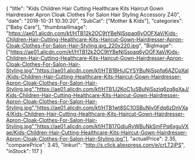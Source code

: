 {
	"title": "Kids Children Hair Cutting Healthcare Kits Haircut Gown Hairdresser Apron Cloak Clothes For Salon Hair Styling Accessory Z40",
	"date": "2018-10-31 10:30:20",
	"SubCat": ["Mother & Kids"],
	"categories": ["Baby Care"],
	"thumbnailImage": "https://ae01.alicdn.com/kf/HTB12k2OC9tYBeNjSspaq6yOOFXaV/Kids-Children-Hair-Cutting-Healthcare-Kits-Haircut-Gown-Hairdresser-Apron-Cloak-Clothes-For-Salon-Hair-Styling.jpg_220x220.jpg",
	"BigImage": ["https://ae01.alicdn.com/kf/HTB12k2OC9tYBeNjSspaq6yOOFXaV/Kids-Children-Hair-Cutting-Healthcare-Kits-Haircut-Gown-Hairdresser-Apron-Cloak-Clothes-For-Salon-Hair-Styling.jpg","https://ae01.alicdn.com/kf/HTB1BHiJCYSYBuNjSspfq6AZCpXaI/Kids-Children-Hair-Cutting-Healthcare-Kits-Haircut-Gown-Hairdresser-Apron-Cloak-Clothes-For-Salon-Hair-Styling.jpg","https://ae01.alicdn.com/kf/HTB1J2KoC1uSBuNjSsziq6zq8pXaJ/Kids-Children-Hair-Cutting-Healthcare-Kits-Haircut-Gown-Hairdresser-Apron-Cloak-Clothes-For-Salon-Hair-Styling.jpg","https://ae01.alicdn.com/kf/HTB1wt8SC1OSBuNjy0Fdq6zDnVXa4/Kids-Children-Hair-Cutting-Healthcare-Kits-Haircut-Gown-Hairdresser-Apron-Cloak-Clothes-For-Salon-Hair-Styling.jpg","https://ae01.alicdn.com/kf/HTB17GdiuRyWBuNkSmFPq6xguVXae/Kids-Children-Hair-Cutting-Healthcare-Kits-Haircut-Gown-Hairdresser-Apron-Cloak-Clothes-For-Salon-Hair-Styling.jpg"],
	"actualPrice": 2.35,
	"comparePrice": 3.45,
	"linkurl": "http://s.click.aliexpress.com/e/crLT2jPS",
	"inStock": 117
}
